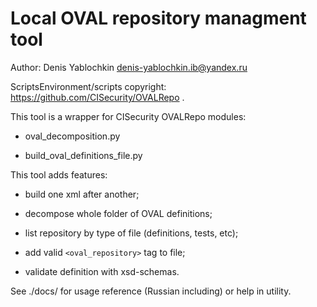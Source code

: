 # Local OVAL repository managment tool

Author: Denis Yablochkin <denis-yablochkin.ib@yandex.ru>

ScriptsEnvironment/scripts copyright: https://github.com/CISecurity/OVALRepo .

This tool is a wrapper for CISecurity OVALRepo modules:

- oval_decomposition.py

- build_oval_definitions_file.py

This tool adds features:

- build one xml after another;

- decompose whole folder of OVAL definitions;

- list repository by type of file (definitions, tests, etc);

- add valid `<oval_repository>` tag to file;

- validate definition with xsd-schemas.

See ./docs/ for usage reference (Russian including) or help in utility.
